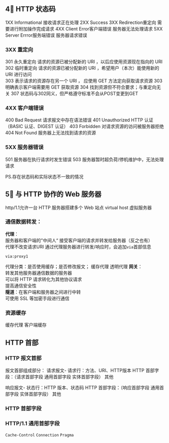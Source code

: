 ##

##

##

## 4⃣️ HTTP 状态码

1XX Informational   接收请求正在处理
2XX Success
3XX Redirection重定向  需要进行附加操作完成请求
4XX Client Error客户端错误  服务器无法处理请求
5XX Server Errror服务端错误 服务器请求错误

### 3XX 重定向
301 永久重定向  请求的资源已被分配新的 URI ，以后应使用资源现在指向的 URI  
302 临时重定向  请求的资源已被分配新的 URI ，希望用户（本次）能使用新的 URI 进行访问  
303 表示请求的资源存在另一个 URI ， 应使用 GET 方法定向获取请求资源 
    303 明确表示客户端需要用 GET 获取资源
304 找到资源但不符合要求；与重定向无关
307 状态码与302同义，但严格遵守标准不会从POST变更到GET

### 4XX 客户端错误
400 Bad Request 请求报文中存在语法错误
401 Unauthorized HTTP 认证（BASIC 认证、DIGEST 认证）
403 Forbidden   对请求资源的访问被服务器拒绝
404 Not Found   服务器上无法找到请求的资源

### 5XX 服务器错误
501 服务器在执行请求时发生错误
503 服务器暂时超负荷/停机维护中，无法处理请求

PS.存在状态码和实际状态不一致的情况  

## 5⃣️ 与 HTTP 协作的 Web 服务器
http/1.1允许一台 HTTP 服务器搭建多个 Web 站点
virtual host 虚拟服务器
### 通信数据转发：  
**代理**：  
服务器和客户端的”中间人“  接受客户端的请求并转发给服务器（反之也有）  
代理不改变请求URI
通过代理服务器进行转发/响应时，会追加`via`首部信息
```
via:proxy1
```
代理分类：是否使用缓存；是否修改报文；
缓存代理  透明代理
**网关**：  
转发其他服务器通信数据的服务器  
可以将 HTTP 请求转化为其他协议请求  
提高通信安全性   
**隧道**：在客户端和服务器之间进行中转   
可使用 SSL 等加密手段进行通信
### 资源缓存
缓存代理
客户端缓存 
## HTTP 首部

### HTTP 报文首部
报文首部组成部分： 
请求报文- 
请求行：方法、URI、HTTP版本
HTTP 首部字段：（请求首部字段 通用首部字段 实体首部字段）
其他

响应报文-
状态行：HTTP 版本、状态码
HTTP 首部字段：（响应首部字段 通用首部字段 实体首部字段）
其他
### HTTP 首部字段

### HTTP/1.1 通用首部字段
`Cache-Control`
`Connection`
`Pragma`